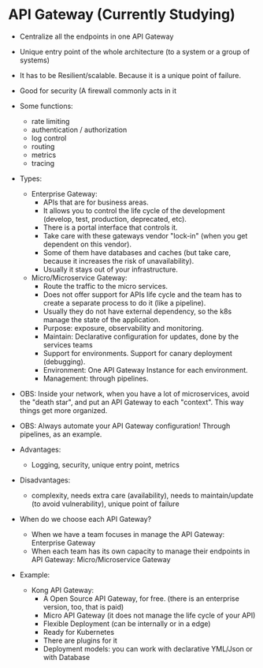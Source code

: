 # API Gateway (Currently Studying)
- Centralize all the endpoints in one API Gateway
- Unique entry point of the whole architecture (to a system or a group of systems)
- It has to be Resilient/scalable. Because it is a unique point of failure.
- Good for security (A firewall commonly acts in it

- Some functions:
  * rate limiting
  * authentication / authorization
  * log control
  * routing
  * metrics
  * tracing

- Types:
  * Enterprise Gateway:
     - APIs that are for business areas.
     - It allows you to control the life cycle of the development (develop, test, production, deprecated, etc).
     - There is a portal interface that controls it.
     - Take care with these gateways vendor "lock-in" (when you get dependent on this vendor).
     - Some of them have databases and caches (but take care, because it increases the risk of unavailability).
     - Usually it stays out of your infrastructure.
  * Micro/Microservice Gateway:
     - Route the traffic to the micro services.
     - Does not offer support for APIs life cycle and the team has to create a separate process to do it (like a pipeline).
     - Usually they do not have external dependency, so the k8s manage the state of the application.
     - Purpose: exposure, observability and monitoring.
     - Maintain: Declarative configuration for updates, done by the services teams
     - Support for environments. Support for canary deployment (debugging).
     - Environment: One API Gateway Instance for each environment.
     - Management: through pipelines.

- OBS: Inside your network, when you have a lot of microservices, avoid the "death star", and put an API Gateway to each "context". This way things get more organized.
- OBS: Always automate your API Gateway configuration! Through pipelines, as an example.

- Advantages:
   * Logging, security, unique entry point, metrics
 
- Disadvantages:
   * complexity, needs extra care (availability), needs to maintain/update (to avoid vulnerability), unique point of failure

- When do we choose each API Gateway?
  * When we have a team focuses in manage the API Gateway: Enterprise Gateway
  * When each team has its own capacity to manage their endpoints in API Gateway: Micro/Microservice Gateway

- Example:
  * Kong API Gateway:
    - A Open Source API Gateway, for free. (there is an enterprise version, too, that is paid)
    - Micro API Gateway (it does not manage the life cycle of your API)
    - Flexible Deployment (can be internally or in a edge)
    - Ready for Kubernetes
    - There are plugins for it
    - Deployment models: you can work with declarative YML/Json or with Database
    
